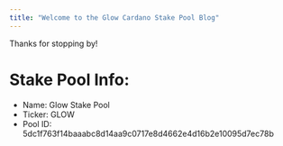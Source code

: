 ```yaml
---
title: "Welcome to the Glow Cardano Stake Pool Blog"
---
```

Thanks for stopping by!

# Stake Pool Info:
  * Name: Glow Stake Pool
  * Ticker: GLOW
  * Pool ID: 5dc1f763f14baaabc8d14aa9c0717e8d4662e4d16b2e10095d7ec78b
